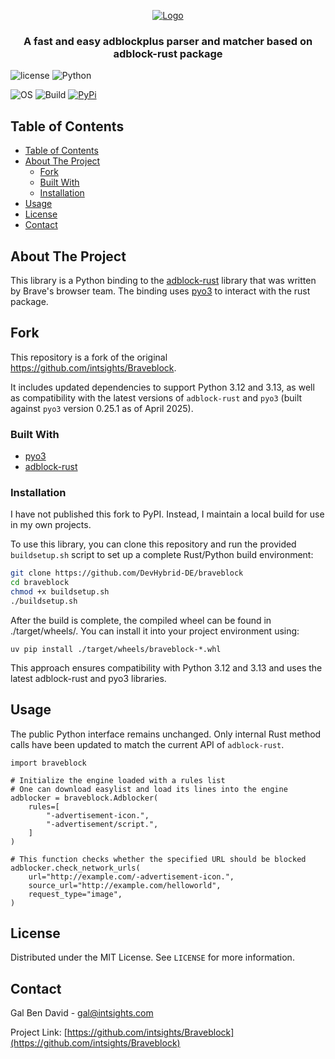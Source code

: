 <p align="center">
    <a href="https://github.com/intsights/Braveblock">
        <img src="https://raw.githubusercontent.com/intsights/Braveblock/master/images/logo.png" alt="Logo">
    </a>
    <h3 align="center">
        A fast and easy adblockplus parser and matcher based on adblock-rust package
    </h3>
</p>


![license](https://img.shields.io/badge/MIT-License-blue)
![Python](https://img.shields.io/badge/Python-3.8%20%7C%203.9%20%7C%203.10%20%7C%203.11%20%7C%203.12%20%7C%203.13-blue)

![OS](https://img.shields.io/badge/OS-Mac%20%7C%20Linux%20%7C%20Windows-blue)
![Build](https://github.com/intsights/Braveblock/workflows/Build/badge.svg)
[![PyPi](https://img.shields.io/pypi/v/Braveblock.svg)](https://pypi.org/project/Braveblock/)

## Table of Contents

- [Table of Contents](#table-of-contents)
- [About The Project](#about-the-project)
  - [Fork](#fork)
  - [Built With](#built-with)
  - [Installation](#installation)
- [Usage](#usage)
- [License](#license)
- [Contact](#contact)


## About The Project

This library is a Python binding to the [adblock-rust](https://github.com/brave/adblock-rust) library that was written by Brave's browser team. 
The binding uses [pyo3](https://github.com/PyO3/pyo3) to interact with the rust package.

## Fork

This repository is a fork of the original https://github.com/intsights/Braveblock.  

It includes updated dependencies to support Python 3.12 and 3.13, 
as well as compatibility with the latest versions of `adblock-rust` and `pyo3` (built against `pyo3` version 0.25.1 as of April 2025).

### Built With

* [pyo3](https://github.com/PyO3/pyo3)
* [adblock-rust](https://github.com/brave/adblock-rust)


### Installation

I have not published this fork to PyPI. Instead, I maintain a local build for use in my own projects.

To use this library, you can clone this repository and run the provided `buildsetup.sh` script to set up a complete Rust/Python build environment:

```sh
git clone https://github.com/DevHybrid-DE/braveblock
cd braveblock
chmod +x buildsetup.sh
./buildsetup.sh
```


After the build is complete, the compiled wheel can be found in ./target/wheels/.
You can install it into your project environment using:

```
uv pip install ./target/wheels/braveblock-*.whl
```

This approach ensures compatibility with Python 3.12 and 3.13 and uses the latest adblock-rust and pyo3 libraries.


## Usage

The public Python interface remains unchanged. Only internal Rust method calls have been updated to match the current API of `adblock-rust`.

```
import braveblock

# Initialize the engine loaded with a rules list
# One can download easylist and load its lines into the engine
adblocker = braveblock.Adblocker(
    rules=[
        "-advertisement-icon.",
        "-advertisement/script.",
    ]
)

# This function checks whether the specified URL should be blocked
adblocker.check_network_urls(
    url="http://example.com/-advertisement-icon.",
    source_url="http://example.com/helloworld",
    request_type="image",
)

```

## License

Distributed under the MIT License. See `LICENSE` for more information.


## Contact

Gal Ben David - gal@intsights.com

Project Link: [https://github.com/intsights/Braveblock](https://github.com/intsights/Braveblock)
